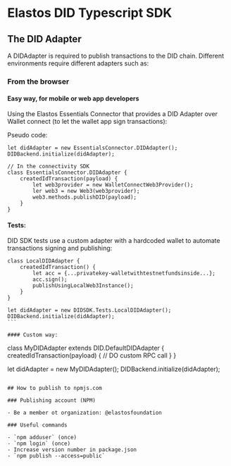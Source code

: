 # Elastos DID Typescript SDK

## The DID Adapter

A DIDAdapter is required to publish transactions to the DID chain. Different environments require different adapters such as:

### From the browser

#### Easy way, for mobile or web app developers

Using the Elastos Essentials Connector that provides a DID Adapter over Wallet connect (to let
the wallet app sign transactions):

Pseudo code:

```
let didAdapter = new EssentialsConnector.DIDAdapter();
DIDBackend.initialize(didAdapter);

// In the connectivity SDK
class EssentialsConnector.DIDAdapter {
    createdIdTransaction(payload) {
        let web3provider = new WalletConnectWeb3Provider();
        ler web3 = new Web3(web3provider);
        web3.methods.publishDID(payload);
    }
}
```

#### Tests:

DID SDK tests use a custom adapter with a hardcoded wallet to automate transactions signing
and publishing:

````
class LocalDIDAdapter {
    createdIdTransaction() {
        let acc = {...privatekey-walletwithtestnetfundsinside...};
        acc.sign();
        publishUsingLocalWeb3Instance();
    }
}

let didAdapter = new DIDSDK.Tests.LocalDIDAdapter();
DIDBackend.initialize(didAdapter);
```

#### Custom way:

````
class MyDIDAdapter extends DID.DefaultDIDAdapter {
    createdIdTransaction(payload) {
        // DO custom RPC call
    }
}

let didAdapter = new MyDIDAdapter();
DIDBackend.initialize(didAdapter);
```

## How to publish to npmjs.com

### Publishing account (NPM)

- Be a member ot organization: @elastosfoundation

### Useful commands

- `npm adduser` (once)
- `npm login` (once)
- Increase version number in package.json
- `npm publish --access=public`